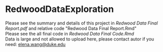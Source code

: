 # RedwoodDataExploration
Please see the summary and details of this project in *Redwood Data Final Report.pdf* and relative code "Redwood Data Final Report.Rmd" \
Please see the all final code in *Redwood Data Final Code.Rmd* \
Data is large and not allowed to upload here, please contact autor if you need: elena.wang@duke.edu

